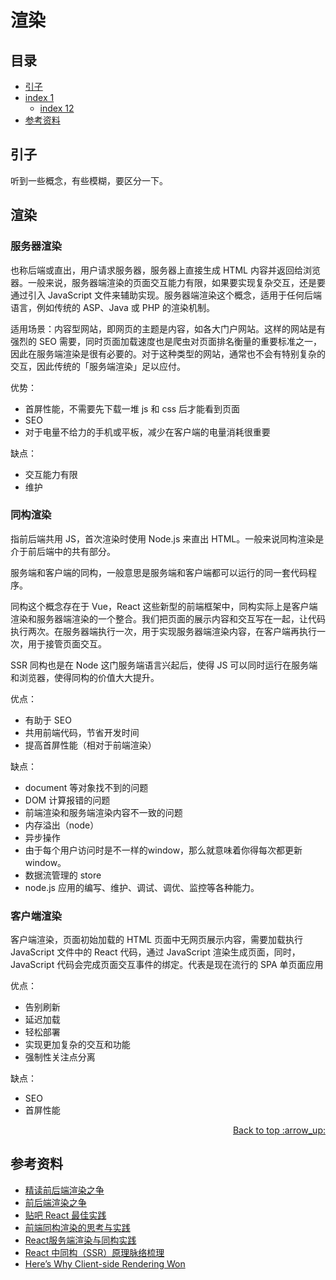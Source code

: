# 渲染
## <a name="index"></a> 目录
- [引子](#start)
- [index 1](#index1)
  - [index 12](#index12)
- [参考资料](#reference)


## <a name="start"></a> 引子
听到一些概念，有些模糊，要区分一下。

## 渲染
### 服务器渲染
也称后端或直出，用户请求服务器，服务器上直接生成 HTML 内容并返回给浏览器。一般来说，服务器端渲染的页面交互能力有限，如果要实现复杂交互，还是要通过引入 JavaScript 文件来辅助实现。服务器端渲染这个概念，适用于任何后端语言，例如传统的 ASP、Java 或 PHP 的渲染机制。

适用场景：内容型网站，即网页的主题是内容，如各大门户网站。这样的网站是有强烈的 SEO 需要，同时页面加载速度也是爬虫对页面排名衡量的重要标准之一，因此在服务端渲染是很有必要的。对于这种类型的网站，通常也不会有特别复杂的交互，因此传统的「服务端渲染」足以应付。

优势：
- 首屏性能，不需要先下载一堆 js 和 css 后才能看到页面
- SEO
- 对于电量不给力的手机或平板，减少在客户端的电量消耗很重要

缺点：
- 交互能力有限
- 维护

### 同构渲染
指前后端共用 JS，首次渲染时使用 Node.js 来直出 HTML。一般来说同构渲染是介于前后端中的共有部分。

服务端和客户端的同构，一般意思是服务端和客户端都可以运行的同一套代码程序。

同构这个概念存在于 Vue，React 这些新型的前端框架中，同构实际上是客户端渲染和服务器端渲染的一个整合。我们把页面的展示内容和交互写在一起，让代码执行两次。在服务器端执行一次，用于实现服务器端渲染内容，在客户端再执行一次，用于接管页面交互。

SSR 同构也是在 Node 这门服务端语言兴起后，使得 JS 可以同时运行在服务端和浏览器，使得同构的价值大大提升。

优点：
- 有助于 SEO
- 共用前端代码，节省开发时间
- 提高首屏性能（相对于前端渲染）

缺点：
- document 等对象找不到的问题
- DOM 计算报错的问题
- 前端渲染和服务端渲染内容不一致的问题
- 内存溢出（node）
- 异步操作
- 由于每个用户访问时是不一样的window，那么就意味着你得每次都更新window。
- 数据流管理的 store
- node.js 应用的编写、维护、调试、调优、监控等各种能力。

### 客户端渲染
客户端渲染，页面初始加载的 HTML 页面中无网页展示内容，需要加载执行JavaScript 文件中的 React 代码，通过 JavaScript 渲染生成页面，同时，JavaScript 代码会完成页面交互事件的绑定。代表是现在流行的 SPA 单页面应用

优点：
- 告别刷新
- 延迟加载
- 轻松部署
- 实现更加复杂的交互和功能
- 强制性关注点分离

缺点：
- SEO
- 首屏性能


<div align="right"><a href="#index">Back to top :arrow_up:</a></div>


## <a name="reference"></a> 参考资料
- [精读前后端渲染之争][url-blog1]
- [前后端渲染之争][url-blog2]
- [贴吧 React 最佳实践][url-blog3]
- [前端同构渲染的思考与实践][url-blog4]
- [React服务端渲染与同构实践][url-blog5]
- [React 中同构（SSR）原理脉络梳理][url-blog6]
- [Here’s Why Client-side Rendering Won][url-blog7]



[url-base]:https://xxholic.github.io/segment

[url-blog1]:https://github.com/camsong/blog/issues/8
[url-blog2]:https://github.com/dt-fe/weekly/issues/5
[url-blog3]:https://github.com/ascoders/blog/issues/6
[url-blog4]:https://juejin.im/post/5c821dc45188257e1f2915b1
[url-blog5]:https://imweb.io/topic/5d2da910b17a4bd24bd0678a
[url-blog6]:https://segmentfault.com/a/1190000016722457
[url-blog7]:https://www.freecodecamp.org/news/heres-why-client-side-rendering-won-46a349fadb52/

